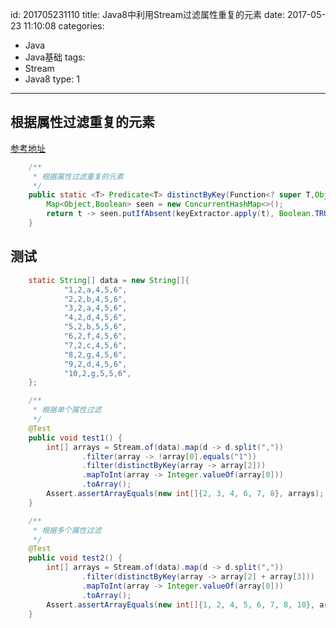 id: 201705231110
title: Java8中利用Stream过滤属性重复的元素
date: 2017-05-23 11:10:08
categories: 
- Java 
- Java基础
tags:
- Stream
- Java8
type: 1
---------
## 根据属性过滤重复的元素
[参考地址](http://stackoverflow.com/questions/27870136/java-lambda-stream-distinct-on-arbitrary-key)
```java
    /**
     * 根据属性过滤重复的元素
     */
    public static <T> Predicate<T> distinctByKey(Function<? super T,Object> keyExtractor) {
        Map<Object,Boolean> seen = new ConcurrentHashMap<>();
        return t -> seen.putIfAbsent(keyExtractor.apply(t), Boolean.TRUE) == null;
    }
```

## 测试
```java
    static String[] data = new String[]{
            "1,2,a,4,5,6",
            "2,2,b,4,5,6",
            "3,2,a,4,5,6",
            "4,2,d,4,5,6",
            "5,2,b,5,5,6",
            "6,2,f,4,5,6",
            "7,2,c,4,5,6",
            "8,2,g,4,5,6",
            "9,2,d,4,5,6",
            "10,2,g,5,5,6",
    };

    /**
     * 根据单个属性过滤
     */
    @Test
    public void test1() {
        int[] arrays = Stream.of(data).map(d -> d.split(","))
                .filter(array -> !array[0].equals("1"))
                .filter(distinctByKey(array -> array[2]))
                .mapToInt(array -> Integer.valueOf(array[0]))
                .toArray();
        Assert.assertArrayEquals(new int[]{2, 3, 4, 6, 7, 8}, arrays);
    }

    /**
     * 根据多个属性过滤
     */
    @Test
    public void test2() {
        int[] arrays = Stream.of(data).map(d -> d.split(","))
                .filter(distinctByKey(array -> array[2] + array[3]))
                .mapToInt(array -> Integer.valueOf(array[0]))
                .toArray();
        Assert.assertArrayEquals(new int[]{1, 2, 4, 5, 6, 7, 8, 10}, arrays);
    }
```

